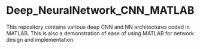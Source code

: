 # Deep_NeuralNetwork_CNN_MATLAB
This repository contains various deep CNN and NN architectures coded in MATLAB. This is also a demonstration of ease of using MATLAB for network design and implementation.
